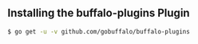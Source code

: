 ## Installing the buffalo-plugins Plugin

```bash
$ go get -u -v github.com/gobuffalo/buffalo-plugins
```
